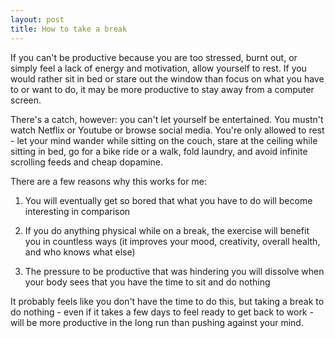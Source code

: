 ```yaml
---
layout: post
title: How to take a break
---
```


If you can't be productive because you are too stressed, burnt out, or simply feel a lack of energy and motivation, allow yourself to rest. If you would rather sit in bed or stare out the window than focus on what you have to or want to do, it may be more productive to stay away from a computer screen.

There's a catch, however: you can't let yourself be entertained. You mustn't watch Netflix or Youtube or browse social media. You're only allowed to rest - let your mind wander while sitting on the couch, stare at the ceiling while sitting in bed, go for a bike ride or a walk, fold laundry, and avoid infinite scrolling feeds and cheap dopamine.

There are a few reasons why this works for me:

1. You will eventually get so bored that what you have to do will become interesting in comparison

2. If you do anything physical while on a break, the exercise will benefit you in countless ways (it improves your mood, creativity, overall health, and who knows what else)

3. The pressure to be productive that was hindering you will dissolve when your body sees that you have the time to sit and do nothing

It probably feels like you don't have the time to do this, but taking a break to do nothing - even if it takes a few days to feel ready to get back to work - will be more productive in the long run than pushing against your mind.
